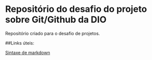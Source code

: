 # Repositório do desafio do projeto sobre Git/Github da DIO
Repositório criado para o desafio de projetos.

##Links úteis:

[Sintaxe de markdown](https://www.markdownguide.org/basic-syntax/)
